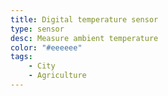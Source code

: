 ```yaml
---
title: Digital temperature sensor
type: sensor
desc: Measure ambient temperature
color: "#eeeeee"
tags:
    - City
    - Agriculture
---
```

